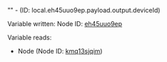 "" - (ID: local.eh45uuo9ep.payload.output.deviceId)

Variable written:
Node ID: [eh45uuo9ep](../nodes/eh45uuo9ep.md)

Variable reads:
* Node (Node ID: [kmq13sjqim](../nodes/kmq13sjqim.md))
